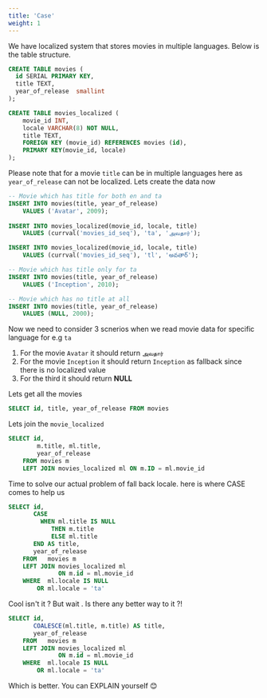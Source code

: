 ```yaml
---
title: 'Case'
weight: 1
--- 
```


We have localized system that stores movies in multiple languages. Below is the table structure.

```sql
CREATE TABLE movies (
  id SERIAL PRIMARY KEY,
  title TEXT,
  year_of_release  smallint 
);

CREATE TABLE movies_localized (
    movie_id INT,
    locale VARCHAR(8) NOT NULL,
    title TEXT,
    FOREIGN KEY (movie_id) REFERENCES movies (id),
    PRIMARY KEY(movie_id, locale)
);
```

Please note that for a movie `title` can be in multiple languages here as `year_of_release` can not be localized. Lets create the data now


```sql
-- Movie which has title for both en and ta
INSERT INTO movies(title, year_of_release)
	VALUES ('Avatar', 2009);
	
INSERT INTO movies_localized(movie_id, locale, title) 
	VALUES (currval('movies_id_seq'), 'ta', 'அவதார்');

INSERT INTO movies_localized(movie_id, locale, title) 
	VALUES (currval('movies_id_seq'), 'tl', 'అవతార్');

-- Movie which has title only for ta
INSERT INTO movies(title, year_of_release)
	VALUES ('Inception', 2010);

-- Movie which has no title at all
INSERT INTO movies(title, year_of_release)
	VALUES (NULL, 2000);    
```

Now we need to consider 3 scnerios when we read movie data for specific language for e.g `ta`

1. For the movie `Avatar` it should return `அவதார்`
2. For the movie `Inception` it should return `Inception` as fallback since there is no localized value
3. For the third it should return **NULL**

Lets get all the movies 

```sql
SELECT id, title, year_of_release FROM movies
```

Lets join the `movie_localized`

```sql
SELECT id, 
        m.title, ml.title, 
        year_of_release 
    FROM movies m
	LEFT JOIN movies_localized ml ON m.ID = ml.movie_id
```

Time to solve our actual problem of fall back locale. here is where CASE comes to help us

```sql
SELECT id,
       CASE
         WHEN ml.title IS NULL 
            THEN m.title
            ELSE ml.title
       END AS title,
       year_of_release
    FROM   movies m
    LEFT JOIN movies_localized ml
              ON m.id = ml.movie_id
    WHERE  ml.locale IS NULL
        OR ml.locale = 'ta'
```

Cool isn't it ? But wait . Is there any better way to it ?!

```sql
SELECT id,
       COALESCE(ml.title, m.title) AS title,
       year_of_release
    FROM   movies m
    LEFT JOIN movies_localized ml
              ON m.id = ml.movie_id
    WHERE  ml.locale IS NULL
        OR ml.locale = 'ta'
```

Which is better. You can EXPLAIN yourself 😊